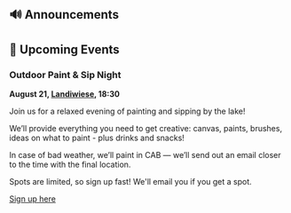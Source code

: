 ## 🔊 Announcements

## 📅 Upcoming Events

### Outdoor Paint & Sip Night

**August 21, [Landiwiese](https://goo.gl/maps/NdGMJ1bC8QPoWqvH6), 18:30**

Join us for a relaxed evening of painting and sipping by the lake! 

We’ll provide everything you need to get creative: canvas, paints, brushes, ideas on what to paint - plus drinks and snacks! 

In case of bad weather, we’ll paint in CAB — we’ll send out an email closer to the time with the final location.

Spots are limited, so sign up fast! We'll email you if you get a spot. 

[Sign up here](https://forms.gle/tQmWaZ7LuiYsvwFM8)
